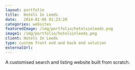 ```yaml
---
layout: portfolio
title:  Hotels In Leeds
date:   2014-01-06 01:23:28
categories: websites
featuredImage: /img/portfolio/hotelsinleeds.png
image1: /img/portfolio/hotelsinleeds.png
client: Hotels In Leeds
type: custom front end and back end solution
externalUrl:
---
```

A customised search and listing website built from scratch.

